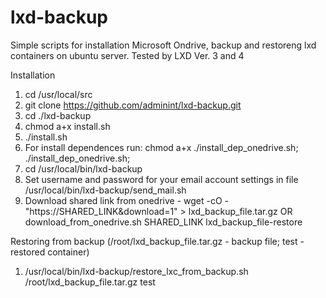 # lxd-backup

Simple scripts for installation Microsoft Ondrive, backup and restoreng lxd containers on ubuntu server.
Tested by LXD Ver. 3 and 4

Installation
1. cd /usr/local/src
2. git clone https://github.com/adminint/lxd-backup.git
2. cd ./lxd-backup
3. chmod a+x install.sh
4. ./install.sh
5. For install dependences run: chmod a+x ./install_dep_onedrive.sh; ./install_dep_onedrive.sh; 
6. cd /usr/local/bin/lxd-backup
8. Set username and password for your email account settings in file /usr/local/bin/lxd-backup/send_mail.sh
9. Download shared link from onedrive - wget -cO - "https://SHARED_LINK&download=1" > lxd_backup_file.tar.gz OR download_from_onedrive.sh SHARED_LINK lxd_backup_file-restore

Restoring from backup (/root/lxd_backup_file.tar.gz - backup file; test - restored container)
1. /usr/local/bin/lxd-backup/restore_lxc_from_backup.sh /root/lxd_backup_file.tar.gz test


